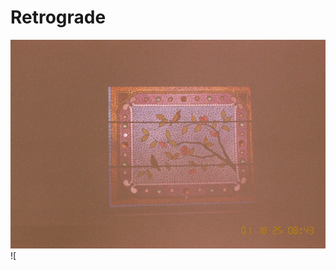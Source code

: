 # Retrograde

![A grainy picture of a stained glass window with an orange 9 segment display date in the bottom right corner](Scan48304.jpg)
![
